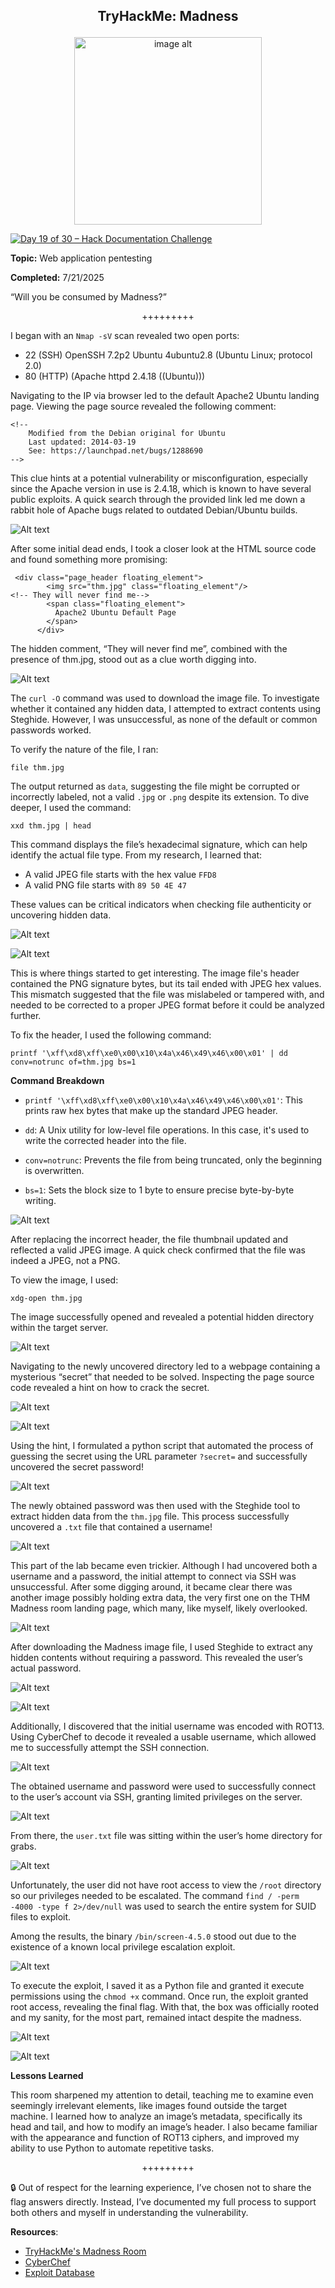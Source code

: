 **<p align="center">TryHackMe: Madness</p>**
---

<p align="center">
  <img src="https://github.com/chaiexe/TryHackMe-Write-ups/blob/main/Red-Team/Madness/Images/Time%20loop.gif" alt="image alt" width="300" />
</p>

[![Day 19 of 30 – Hack Documentation Challenge](https://img.shields.io/badge/Day%2019%20of%2030-Hack%20Documentation%20Challenge-crimson?style=for-the-badge&logo=tryhackme)](https://tryhackme.com)

**Topic:** Web application pentesting 

**Completed:** 7/21/2025

“Will you be consumed by Madness?”

<p align="center">+++++++++</p>

I began with an `Nmap -sV` scan revealed two open ports:

- 22 (SSH) OpenSSH 7.2p2 Ubuntu 4ubuntu2.8 (Ubuntu Linux; protocol 2.0)
- 80 (HTTP) (Apache httpd 2.4.18 ((Ubuntu)))

Navigating to the IP via browser led to the default Apache2 Ubuntu landing page. Viewing the page source revealed the following comment:
```
<!--
    Modified from the Debian original for Ubuntu
    Last updated: 2014-03-19
    See: https://launchpad.net/bugs/1288690
-->
```
This clue hints at a potential vulnerability or misconfiguration, especially since the Apache version in use is 2.4.18, which is known to have several public exploits. A quick search through the provided link led me down a rabbit hole of Apache bugs related to outdated Debian/Ubuntu builds.

![Alt text](https://github.com/chaiexe/TryHackMe-Write-ups/blob/main/Red-Team/Madness/Images/Screenshot%201.png)

After some initial dead ends, I took a closer look at the HTML source code and found something more promising:
```
 <div class="page_header floating_element">
        <img src="thm.jpg" class="floating_element"/>
<!-- They will never find me-->
        <span class="floating_element">
          Apache2 Ubuntu Default Page
        </span>
      </div>
```
The hidden comment, “They will never find me”, combined with the presence of thm.jpg, stood out as a clue worth digging into.

![Alt text](https://github.com/chaiexe/TryHackMe-Write-ups/blob/main/Red-Team/Madness/Images/Screenshot%202.png)

The `curl -O` command was used to download the image file. To investigate whether it contained any hidden data, I attempted to extract contents using Steghide. However, I was unsuccessful, as none of the default or common passwords worked.

To verify the nature of the file, I ran:
```
file thm.jpg
```

The output returned as `data`, suggesting the file might be corrupted or incorrectly labeled, not a valid `.jpg` or `.png` despite its extension.
To dive deeper, I used the command:

```
xxd thm.jpg | head
```

This command displays the file’s hexadecimal signature, which can help identify the actual file type.
From my research, I learned that:

- A valid JPEG file starts with the hex value `FFD8`
- A valid PNG file starts with `89 50 4E 47`

These values can be critical indicators when checking file authenticity or uncovering hidden data.

![Alt text](https://github.com/chaiexe/TryHackMe-Write-ups/blob/main/Red-Team/Madness/Images/Screenshot%203.png)

![Alt text](https://github.com/chaiexe/TryHackMe-Write-ups/blob/main/Red-Team/Madness/Images/Screenshot%204.png)

This is where things started to get interesting. The image file's header contained the PNG signature bytes, but its tail ended with JPEG hex values. This mismatch suggested that the file was mislabeled or tampered with, and needed to be corrected to a proper JPEG format before it could be analyzed further.

To fix the header, I used the following command:
```
printf '\xff\xd8\xff\xe0\x00\x10\x4a\x46\x49\x46\x00\x01' | dd conv=notrunc of=thm.jpg bs=1
```

**Command Breakdown**
- `printf '\xff\xd8\xff\xe0\x00\x10\x4a\x46\x49\x46\x00\x01'`: This prints raw hex bytes that make up the standard JPEG header.

- `dd`: A Unix utility for low-level file operations. In this case, it's used to write the corrected header into the file.

- `conv=notrunc`: Prevents the file from being truncated, only the beginning is overwritten.

- `bs=1`: Sets the block size to 1 byte to ensure precise byte-by-byte writing.

![Alt text](https://github.com/chaiexe/TryHackMe-Write-ups/blob/main/Red-Team/Madness/Images/Screenshot%205.png)

After replacing the incorrect header, the file thumbnail updated and reflected a valid JPEG image. A quick check confirmed that the file was indeed a JPEG, not a PNG.

To view the image, I used:
```
xdg-open thm.jpg
```

The image successfully opened and revealed a potential hidden directory within the target server.

![Alt text](https://github.com/chaiexe/TryHackMe-Write-ups/blob/main/Red-Team/Madness/Images/Screenshot%206.png)

Navigating to the newly uncovered directory led to a webpage containing a mysterious “secret” that needed to be solved. Inspecting the page source code revealed a hint on how to crack the secret.

![Alt text](https://github.com/chaiexe/TryHackMe-Write-ups/blob/main/Red-Team/Madness/Images/Screenshot%207.png)

![Alt text](https://github.com/chaiexe/TryHackMe-Write-ups/blob/main/Red-Team/Madness/Images/Screenshot%208.png)

Using the hint, I formulated a python script that automated the process of guessing the secret using the URL parameter `?secret=` and successfully uncovered the secret password!

![Alt text](https://github.com/chaiexe/TryHackMe-Write-ups/blob/main/Red-Team/Madness/Images/Screenshot%209.png)

The newly obtained password was then used with the Steghide tool to extract hidden data from the `thm.jpg` file. This process successfully uncovered a `.txt` file that contained a username!

![Alt text](https://github.com/chaiexe/TryHackMe-Write-ups/blob/main/Red-Team/Madness/Images/Screenshot%2010.png)

This part of the lab became even trickier. Although I had uncovered both a username and a password, the initial attempt to connect via SSH was unsuccessful. After some digging around, it became clear there was another image possibly holding extra data, the very first one on the THM Madness room landing page, which many, like myself, likely overlooked.

![Alt text](https://github.com/chaiexe/TryHackMe-Write-ups/blob/main/Red-Team/Madness/Images/Screenshot%2011.png)

After downloading the Madness image file, I used Steghide to extract any hidden contents without requiring a password. This revealed the user’s actual password.

![Alt text](https://github.com/chaiexe/TryHackMe-Write-ups/blob/main/Red-Team/Madness/Images/Screenshot%2012.png)

![Alt text](https://github.com/chaiexe/TryHackMe-Write-ups/blob/main/Red-Team/Madness/Images/Screenshot%2013.png)

Additionally, I discovered that the initial username was encoded with ROT13. Using CyberChef to decode it revealed a usable username, which allowed me to successfully attempt the SSH connection.

![Alt text](https://github.com/chaiexe/TryHackMe-Write-ups/blob/main/Red-Team/Madness/Images/Screenshot%2014.png)

The obtained username and password were used to successfully connect to the user’s account via SSH, granting limited privileges on the server.

![Alt text](https://github.com/chaiexe/TryHackMe-Write-ups/blob/main/Red-Team/Madness/Images/Screenshot%2015.png)

From there, the `user.txt` file was sitting within the user’s home directory for grabs.

![Alt text](https://github.com/chaiexe/TryHackMe-Write-ups/blob/main/Red-Team/Madness/Images/Screenshot%2016.png)

Unfortunately, the user did not have root access to view the `/root` directory so our privileges needed to be escalated. The command `find / -perm -4000 -type f 2>/dev/null` was used to search the entire system for SUID files to exploit. 

Among the results, the binary `/bin/screen-4.5.0` stood out due to the existence of a known local privilege escalation exploit.

![Alt text](https://github.com/chaiexe/TryHackMe-Write-ups/blob/main/Red-Team/Madness/Images/Screenshot%2017.png)

To execute the exploit, I saved it as a Python file and granted it execute permissions using the `chmod +x` command. Once run, the exploit granted root access, revealing the final flag. With that, the box was officially rooted and my sanity, for the most part, remained intact despite the madness.

![Alt text](https://github.com/chaiexe/TryHackMe-Write-ups/blob/main/Red-Team/Madness/Images/Screenshot%2018.png)

![Alt text](https://github.com/chaiexe/TryHackMe-Write-ups/blob/main/Red-Team/Madness/Images/Screenshot%2019.png)

**Lessons Learned**

This room sharpened my attention to detail, teaching me to examine even seemingly irrelevant elements, like images found outside the target machine. I learned how to analyze an image’s metadata, specifically its head and tail, and how to modify an image’s header. I also became familiar with the appearance and function of ROT13 ciphers, and improved my ability to use Python to automate repetitive tasks.

<p align="center">+++++++++</p>

🔒 Out of respect for the learning experience, I’ve chosen not to share the flag answers directly. Instead, I’ve documented my full process to support both others and myself in understanding the vulnerability.

**Resources**:
- [TryHackMe's Madness Room](https://tryhackme.com/room/madness)
- [CyberChef](https://gchq.github.io/CyberChef/)
- [Exploit Database](https://www.exploit-db.com/exploits/41154)
